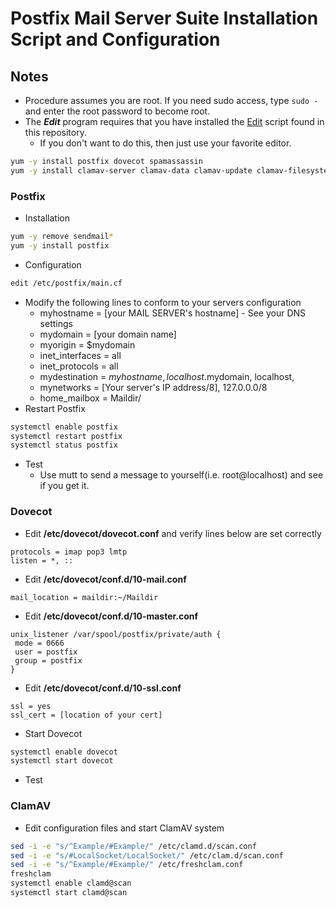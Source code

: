 # Postfix Mail Server Suite Installation Script and Configuration
## Notes
* Procedure assumes you are root. If you need sudo access, type ```sudo -``` and enter the root password to become root.
* The ***Edit*** program requires that you have installed the [Edit](https://github.com/EAWF/Linux-Root-Tools/blob/master/Administrator%20Tools/edit) script found in this repository.
  - If you don't want to do this, then just use your favorite editor.
```bash
yum -y install postfix dovecot spamassassin
yum -y install clamav-server clamav-data clamav-update clamav-filesystem clamav clamav-scanner-systemd clamav-devel clamav-lib clamav-server-systemd
```
### Postfix
* Installation
```bash
yum -y remove sendmail*
yum -y install postfix
```
* Configuration
```bash
edit /etc/postfix/main.cf
```
  - Modify the following lines to conform to your servers configuration
    - myhostname = [your MAIL SERVER's hostname] - See your DNS settings
    - mydomain = [your domain name]
    - myorigin = $mydomain
    - inet_interfaces = all
    - inet_protocols = all
    - mydestination = $myhostname, localhost.$mydomain, localhost,
    - mynetworks = [Your server's IP address/8], 127.0.0.0/8
    - home_mailbox = Maildir/
  - Restart Postfix
  ```bash
  systemctl enable postfix
  systemctl restart postfix
  systemctl status postfix
  ```
  - Test
    - Use mutt to send a message to yourself(i.e. root@localhost) and see if you get it.
### Dovecot
* Edit **/etc/dovecot/dovecot.conf** and verify lines below are set correctly
```text
protocols = imap pop3 lmtp
listen = *, ::
```
* Edit **/etc/dovecot/conf.d/10-mail.conf**
```text
mail_location = maildir:~/Maildir
```
* Edit **/etc/dovecot/conf.d/10-master.conf** 
```text
unix_listener /var/spool/postfix/private/auth {
 mode = 0666
 user = postfix
 group = postfix
}
```
* Edit **/etc/dovecot/conf.d/10-ssl.conf**
```text
ssl = yes
ssl_cert = [location of your cert]
```
* Start Dovecot
```bash
systemctl enable dovecot
systemctl start dovecot
```
* Test

### ClamAV
* Edit configuration files and start ClamAV system
```bash
sed -i -e "s/^Example/#Example/" /etc/clamd.d/scan.conf
sed -i -e "s/#LocalSocket/LocalSocket/" /etc/clam.d/scan.conf
sed -i -e "s/^Example/#Example/" /etc/freshclam.conf
freshclam
systemctl enable clamd@scan
systemctl start clamd@scan
```
